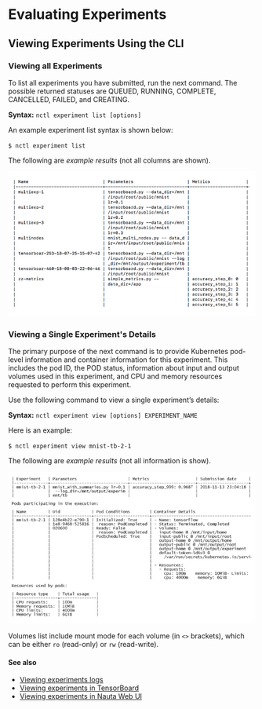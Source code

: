 # Evaluating Experiments

## Viewing Experiments Using the CLI

### Viewing all Experiments
To list all experiments you have submitted, run the next command.  The possible returned statuses are QUEUED, RUNNING, COMPLETE, CANCELLED, FAILED, and CREATING.

**Syntax:** `nctl experiment list [options]`

An example experiment list syntax is shown below:  

`$ nctl experiment list`

The following are _example results_ (not all columns are shown).

![](images/experiment_list.png)

### Viewing a Single Experiment's Details

The primary purpose of the next command is to provide Kubernetes pod-level information and container information for this experiment. This includes the pod ID, the POD status, information about input and output volumes used in this experiment, and CPU and memory resources requested to perform this experiment.

Use the following command to view a single experiment’s details:

**Syntax:** `nctl experiment view [options] EXPERIMENT_NAME`

Here is an example:  

`$ nctl experiment view mnist-tb-2-1`

The following are _example results_ (not all information is show).

![](images/experiment_view.png)

Volumes list include mount mode for each volume (in `<>` brackets), which can be either `ro` (read-only) or `rw` (read-write).

#### See also
* [Viewing experiments logs](view_exp_logs.md)
* [Viewing experiments in TensorBoard](view_exp_logs.md)
* [Viewing experiments in Nauta Web UI](view_exp_webui.md)
